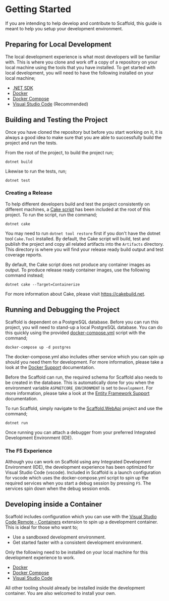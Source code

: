 # Getting Started

If you are intending to help develop and contribute to Scaffold, this guide is meant to help you setup your development environment.

## Preparing for Local Development

The local development experience is what most developers will be familiar with. This is where you clone and work off a copy of a repository on your local machine using the tools that you have installed. To get started with local development, you will need to have the following installed on your local machine;

- [.NET SDK](https://dotnet.microsoft.com/download)
- [Docker](https://docs.docker.com/engine/install)
- [Docker Compose](https://docs.docker.com/compose/install)
- [Visual Studio Code](https://code.visualstudio.com) (Recommended)

## Building and Testing the Project

Once you have cloned the repository but before you start working on it, it is always a good idea to make sure that you are able to successfully build the project and run the tests.

From the root of the project, to build the project run;

    dotnet build

Likewise to run the tests, run;

    dotnet test

### Creating a Release

To help different developers build and test the project consistently on different machines, a [Cake script](../build.cake) has been included at the root of this project. To run the script, run the command;

    dotnet cake

You may need to run `dotnet tool restore` first if you don't have the dotnet tool `Cake.Tool` installed. By default, the Cake script will build, test and publish the project and copy all related artifacts into the `Artifacts` directory. This directory is where you will find your release ready build output and test coverage reports.

By default, the Cake script does not produce any container images as output. To produce release ready container images, use the following command instead;

    dotnet cake --Target=Containerize

For more information about Cake, please visit <https://cakebuild.net>.

## Running and Debugging the Project

Scaffold is dependent on a PostgreSQL database. Before you can run this project, you will need to stand-up a local PostgreSQL database. You can do this quickly using the provided [docker-compose.yml](../docker-compose.yml) script with the command;

    docker-compose up -d postgres

The docker-compose.yml also includes other service which you can spin up should you need them for development. For more information, please take a look at the [Docker Support](./Docker.md) documentation.

Before the Scaffold can run, the required schema for Scaffold also needs to be created in the database. This is automatically done for you when the environment variable `ASPNETCORE_ENVIRONMENT` is set to `Development`. For more information, please take a look at the [Entity Framework Support](./EntityFramework.md) documentation.

To run Scaffold, simply navigate to the [Scaffold.WebApi](../Sources/Scaffold.WebApi) project and use the command;

    dotnet run

Once running you can attach a debugger from your preferred Integrated Development Environment (IDE).

### The F5 Experience

Although you can work on Scaffold using any Integrated Development Environment (IDE), the development experience has been optimized for Visual Studio Code (vscode). Included in Scaffold is a launch configuration for vscode which uses the docker-compose.yml script to spin up the required services when you start a debug session by pressing `F5`. The services spin down when the debug session ends.

## Developing inside a Container

Scaffold includes configuration which you can use with the [Visual Studio Code Remote - Containers](https://code.visualstudio.com/docs/remote/containers) extension to spin up a development container. This is ideal for those who want to;

- Use a sandboxed development environment.
- Get started faster with a consistent development environment.

Only the following need to be installed on your local machine for this development experience to work.

- [Docker](https://docs.docker.com/engine/install)
- [Docker Compose](https://docs.docker.com/compose/install)
- [Visual Studio Code](https://code.visualstudio.com)

All other tooling should already be installed inside the development container. You are also welcomed to install your own.

